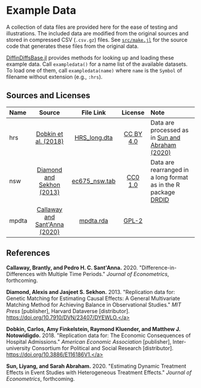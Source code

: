 # Example Data

A collection of data files are provided here for the ease of testing and illustrations.
The included data are modified from the original sources
and stored in compressed CSV (`.csv.gz`) files.
See [`src/make.jl`](src/make.jl) for the source code
that generates these files from the original data.

[DiffinDiffsBase.jl](https://github.com/JuliaDiffinDiffs/DiffinDiffsBase.jl)
provides methods for looking up and loading these example data.
Call `exampledata()` for a name list of the available datasets.
To load one of them, call `exampledata(name)`
where `name` is the `Symbol` of filename without extension (e.g., `:hrs`).

## Sources and Licenses

| Name | Source | File Link | License | Note |
| :--- | :----: | :-------: | :-----: | :--- |
| hrs | [Dobkin et al. (2018)](https://doi.org/10.1257/aer.20161038) | [HRS_long.dta](https://doi.org/10.3886/E116186V1-73160) | [CC BY 4.0](https://doi.org/10.3886/E116186V1-73120) | Data are processed as in [Sun and Abraham (2020)](#SunA20) |
| nsw | [Diamond and Sekhon (2013)](https://doi.org/10.1162/REST_a_00318) | [ec675_nsw.tab](https://doi.org/10.7910/DVN/23407/DYEWLO) | [CC0 1.0](https://dataverse.org/best-practices/harvard-dataverse-general-terms-use) | Data are rearranged in a long format as in the R package [DRDID](https://github.com/pedrohcgs/DRDID/blob/master/data-raw/nsw.R) |
| mpdta | [Callaway and Sant'Anna (2020)](https://doi.org/10.1016/j.jeconom.2020.12.001) | [mpdta.rda](https://github.com/bcallaway11/did/blob/master/data/mpdta.rda) | [GPL-2](https://cran.r-project.org/web/licenses/GPL-2) | |

## References

<a name="CallawayS20">**Callaway, Brantly, and Pedro H. C. Sant'Anna.** 2020. "Difference-in-Differences with Multiple Time Periods." *Journal of Econometrics*, forthcoming.</a>

<a name="DiamondS13G">**Diamond, Alexis and Jasjeet S. Sekhon.** 2013. "Replication data for: Genetic Matching for Estimating Causal Effects: A General Multivariate Matching Method for Achieving Balance in Observational Studies." *MIT Press* [publisher], Harvard Dataverse [distributor]. https://doi.org/10.7910/DVN/23407/DYEWLO.</a>

<a name="DobkinFK18E">**Dobkin, Carlos, Amy Finkelstein, Raymond Kluender, and Matthew J. Notowidigdo.** 2018. "Replication data for: The Economic Consequences of Hospital Admissions." *American Economic Association* [publisher], Inter-university Consortium for Political and Social Research [distributor]. https://doi.org/10.3886/E116186V1.</a>

<a name="SunA20">**Sun, Liyang, and Sarah Abraham.** 2020. "Estimating Dynamic Treatment Effects in Event Studies with Heterogeneous Treatment Effects." *Journal of Econometrics*, forthcoming.</a>
